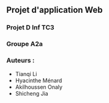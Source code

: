 ## Projet d'application Web

### Projet D Inf TC3
### Groupe A2a

### Auteurs :

* Tianqi Li
* Hyacinthe Ménard 
* Akilhoussen Onaly
* Shicheng Jia
